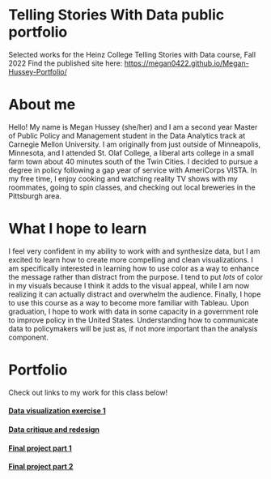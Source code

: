 # Telling Stories With Data public portfolio
Selected works for the Heinz College Telling Stories with Data course, Fall 2022
Find the published site here: https://megan0422.github.io/Megan-Hussey-Portfolio/

# About me
Hello! My name is Megan Hussey (she/her) and I am a second year Master of Public Policy and Management student in the Data Analytics track at Carnegie Mellon University. I am originally from just outside of Minneapolis, Minnesota, and I attended St. Olaf College, a liberal arts college in a small farm town about 40 minutes south of the Twin Cities. I decided to pursue a degree in policy following a gap year of service with AmeriCorps VISTA. In my free time, I enjoy cooking and watching reality TV shows with my roommates, going to spin classes, and checking out local breweries in the Pittsburgh area. 

# What I hope to learn
I feel very confident in my ability to work with and synthesize data, but I am excited to learn how to create more compelling and clean visualizations. I am specifically interested in learning how to use color as a way to enhance the message rather than distract from the purpose. I tend to put _lots_ of color in my visuals because I think it adds to the visual appeal, while I am now realizing it can actually distract and overwhelm the audience. Finally, I hope to use this course as a way to become more familiar with Tableau. Upon graduation, I hope to work with data in some capacity in a government role to improve policy in the United States. Understanding how to communicate data to policymakers will be just as, if not more important than the analysis component. 

# Portfolio
Check out links to my work for this class below! 

#### [Data visualization exercise 1](https://megan0422.github.io/Megan-Hussey-Portfolio/dataviz2)
#### [Data critique and redesign](https://megan0422.github.io/Megan-Hussey-Portfolio/redesign)
#### [Final project part 1](https://megan0422.github.io/Megan-Hussey-Portfolio/finalproject1)
#### [Final project part 2](https://megan0422.github.io/Megan-Hussey-Portfolio/finalproject2)
